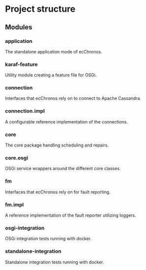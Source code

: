 # Project structure

## Modules

### application

The standalone application mode of ecChronos.

### karaf-feature

Utility module creating a feature file for OSGi.

### connection

Interfaces that ecChronos rely on to connect to Apache Cassandra.

### connection.impl

A configurable reference implementation of the connections.

### core

The core package handling scheduling and repairs.

### core.osgi

OSGi service wrappers around the different core classes.

### fm

Interfaces that ecChronos rely on for fault reporting.

### fm.impl

A reference implementation of the fault reporter utilizing loggers.

### osgi-integration

OSGi integration tests running with docker.

### standalone-integration

Standalone integration tests running with docker.